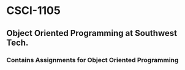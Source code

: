 # CSCI-1105
## Object Oriented Programming at Southwest Tech.
### Contains Assignments for Object Oriented Programming
